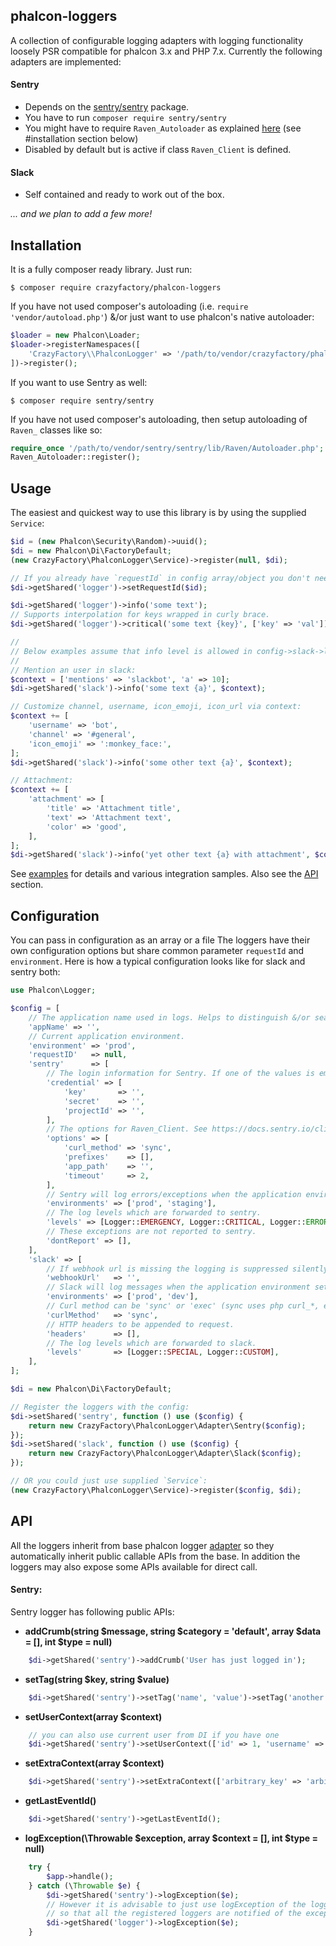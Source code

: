 ## phalcon-loggers

A collection of configurable logging adapters with logging functionality loosely PSR compatible for phalcon 3.x and PHP 7.x.
Currently the following adapters are implemented:

#### Sentry
- Depends on the [sentry/sentry](https://packagist.org/packages/sentry/sentry) package.
- You have to run `composer require sentry/sentry`
- You might have to require `Raven_Autoloader` as explained [here](https://docs.sentry.io/clients/php/#installation) (see #installation section below)
- Disabled by default but is active if class `Raven_Client` is defined.

#### Slack
- Self contained and ready to work out of the box.

*... and we plan to add a few more!*

## Installation
It is a fully composer ready library. Just run:
```
$ composer require crazyfactory/phalcon-loggers
```

If you have not used composer's autoloading (i.e. `require 'vendor/autoload.php'`) &/or just want to use phalcon's native autoloader:
```php
$loader = new Phalcon\Loader;
$loader->registerNamespaces([
    'CrazyFactory\\PhalconLogger' => '/path/to/vendor/crazyfactory/phalcon-loggers/src/',
])->register();

```

If you want to use Sentry as well:
```
$ composer require sentry/sentry
```

If you have not used composer's autoloading, then setup autoloading of `Raven_` classes like so:
```php
require_once '/path/to/vendor/sentry/sentry/lib/Raven/Autoloader.php';
Raven_Autoloader::register();
```

## Usage

The easiest and quickest way to use this library is by using the supplied `Service`:

```php
$id = (new Phalcon\Security\Random)->uuid();
$di = new Phalcon\Di\FactoryDefault;
(new CrazyFactory\PhalconLogger\Service)->register(null, $di);

// If you already have `requestId` in config array/object you don't need to set it again.
$di->getShared('logger')->setRequestId($id);

$di->getShared('logger')->info('some text');
// Supports interpolation for keys wrapped in curly brace.
$di->getShared('logger')->critical('some text {key}', ['key' => 'val']);

//
// Below examples assume that info level is allowed in config->slack->levels array.
//
// Mention an user in slack:
$context = ['mentions' => 'slackbot', 'a' => 10];
$di->getShared('slack')->info('some text {a}', $context);

// Customize channel, username, icon_emoji, icon_url via context:
$context += [
    'username' => 'bot',
    'channel' => '#general',
    'icon_emoji' => ':monkey_face:',
];
$di->getShared('slack')->info('some other text {a}', $context);

// Attachment:
$context += [
    'attachment' => [
        'title' => 'Attachment title',
        'text' => 'Attachment text',
        'color' => 'good',
    ],
];
$di->getShared('slack')->info('yet other text {a} with attachment', $context);
```

See [examples](examples/) for details and various integration samples.
Also see the [API](#api) section.

## Configuration

You can pass in configuration as an array or a file
The loggers have their own configuration options but share common parameter `requestId` and `environment`.
Here is how a typical configuration looks like for slack and sentry both:

```php
use Phalcon\Logger;

$config = [
    // The application name used in logs. Helps to distinguish &/or search.
    'appName' => '',
    // Current application environment.
    'environment' => 'prod',
    'requestID'   => null,
    'sentry'      => [
        // The login information for Sentry. If one of the values is empty the logging is suppressed silently.
        'credential' => [
            'key'       => '',
            'secret'    => '',
            'projectId' => '',
        ],
        // The options for Raven_Client. See https://docs.sentry.io/clients/php/config/#available-settings
        'options' => [
            'curl_method' => 'sync',
            'prefixes'    => [],
            'app_path'    => '',
            'timeout'     => 2,
        ],
        // Sentry will log errors/exceptions when the application environment set above is one of these.
        'environments' => ['prod', 'staging'],
        // The log levels which are forwarded to sentry.
        'levels' => [Logger::EMERGENCY, Logger::CRITICAL, Logger::ERROR],
        // These exceptions are not reported to sentry.
        'dontReport' => [],
    ],
    'slack' => [
        // If webhook url is missing the logging is suppressed silently.
        'webhookUrl'   => '',
        // Slack will log messages when the application environment set above is one of these.
        'environments' => ['prod', 'dev'],
        // Curl method can be 'sync' or 'exec' (sync uses php curl_*, exec runs in background).
        'curlMethod'   => 'sync',
        // HTTP headers to be appended to request.
        'headers'      => [],
        // The log levels which are forwarded to slack.
        'levels'       => [Logger::SPECIAL, Logger::CUSTOM],
    ],
];

$di = new Phalcon\Di\FactoryDefault;

// Register the loggers with the config:
$di->setShared('sentry', function () use ($config) {
    return new CrazyFactory\PhalconLogger\Adapter\Sentry($config);
});
$di->setShared('slack', function () use ($config) {
    return new CrazyFactory\PhalconLogger\Adapter\Slack($config);
});

// OR you could just use supplied `Service`:
(new CrazyFactory\PhalconLogger\Service)->register($config, $di);

```


## <a name="api"></a>API
All the loggers inherit from base phalcon logger [adapter](https://github.com/phalcon/cphalcon/blob/master/phalcon/logger/adapter.zep) so they automatically inherit public callable APIs from the base.
In addition the loggers may also expose some APIs available for direct call.

#### Sentry:
Sentry logger has following public APIs:

- **addCrumb(string $message, string $category = 'default', array $data = [], int $type = null)**
```php
    $di->getShared('sentry')->addCrumb('User has just logged in');
```

- **setTag(string $key, string $value)**
```php
    $di->getShared('sentry')->setTag('name', 'value')->setTag('another', 'another-value');
```

- **setUserContext(array $context)**
```php
    // you can also use current user from DI if you have one
    $di->getShared('sentry')->setUserContext(['id' => 1, 'username' => 'someone', 'email' => 'bob@example.com']);
```

- **setExtraContext(array $context)**
```php
    $di->getShared('sentry')->setExtraContext(['arbitrary_key' => 'arbitrary_value', 'arbitrary_key_2', 'arbitrary_value_2']);
```

- **getLastEventId()**
```php
    $di->getShared('sentry')->getLastEventId();
```

- **logException(\Throwable $exception, array $context = [], int $type = null)**
```php
    try {
        $app->handle();
    } catch (\Throwable $e) {
        $di->getShared('sentry')->logException($e);
        // However it is advisable to just use logException of the logger collection
        // so that all the registered loggers are notified of the exception to do the needful.
        $di->getShared('logger')->logException($e);
    }
```
